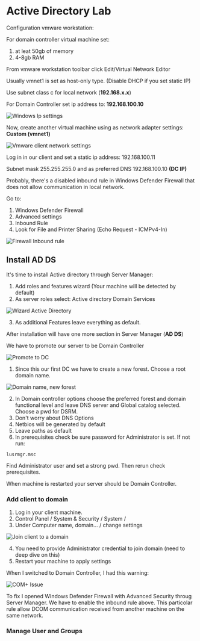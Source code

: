 # Active Directory Lab

Configuration vmware workstation:

For domain controller virtual machine set:

1. at leat 50gb of memory
2. 4-8gb RAM

From vmware workstation toolbar click Edit/Virtual Network Editor

Usually vmnet1 is set as host-only type. (Disable DHCP if you set static IP)

Use subnet class c for local network (**192.168.x.x**)

For Domain Controller set ip address to: **192.168.100.10**

![Windows Ip settings](/images/ipsettingsDC.png)

Now, create another virtual machine using as network adapter settings:  **Custom (vmnet1)**

![Vmware client network settings](/images/clientVmwareSettings.png)

Log in in our client and set a static ip address: 192.168.100.11

Subnet mask 255.255.255.0 and as preferred DNS 192.168.100.10 **(DC IP)**

Probably, there's a disabled inbound rule in Windows Defender Firewall that does not allow communication in local network. 

Go to: 

1. Windows Defender Firewall
2. Advanced settings
3. Inbound Rule
4. Look for File and Printer Sharing (Echo Request - ICMPv4-In)

![Firewall Inbound rule](/images/FirewallInboundRule.png)

## Install AD DS

It's time to install Active directory through Server Manager:

1. Add roles and features wizard (Your machine will be detected by default)
2. As server roles select: Active directory Domain Services

![Wizard Active Directory](/images/installAD.png)

3. As additional Features leave everything as default.

After installation will have one more section in Server Manager (**AD DS**)

We have to promote our server to be Domain Controller

![Promote to DC](/images/promoteToDC.png)

1. Since this our first DC we have to create a new forest. Choose a root domain name. 

![Domain name, new forest](/images/domainName.png)

2. In Domain controller options choose the preferred forest and domain functional level and leave DNS server and Global catalog selected. Choose a pwd for DSRM.
3. Don't worry about DNS Options
4. Netbios will be generated by default
5. Leave paths as default
6. In prerequisites check be sure password for Administrator is set. If not run:

`lusrmgr.msc`

Find Administrator user and set a strong pwd. Then rerun check prerequisites.

When machine is restarted your server should be Domain Controller. 

### Add client to domain

1. Log in your client machine. 
2. Control Panel / System & Security / System / 
3. Under Computer name, domain... / change settings

![Join client to a domain](/images/joinADomain.png)

4. You need to provide Administrator credential to join domain (need to deep dive on this)
5. Restart your machine to apply settings

When I switched to Domain Controller, I had this warning: 

![COM+ Issue](/images/COM+Issue.png)

To fix I opened WIndows Defender Firewall with Advanced Security throug Server Manager. We have to enable the inbound rule above.
This particolar rule allow DCOM communication received from another machine on the same network.

### Manage User and Groups




